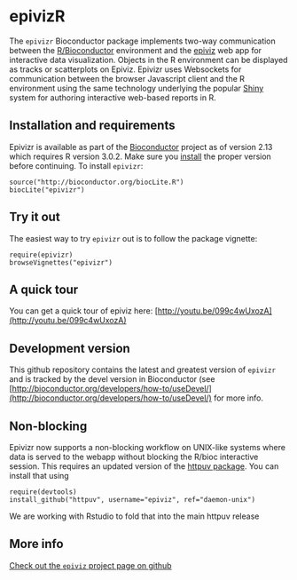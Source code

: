 epivizR
========

The `epivizr` Bioconductor package implements two-way communication between the [R/Bioconductor](http://bioconductor.org) environment and the [epiviz](http://epiviz.cbcb.umd.edu) web app for interactive data visualization. Objects in the R environment can be displayed as tracks or scatterplots on Epiviz. Epivizr uses Websockets for communication between the browser Javascript client and the R environment using the same technology underlying the popular [Shiny](http://www.rstudio.com/shiny) system for authoring interactive web-based reports in R.

 
## Installation and requirements
Epivizr is available as part of the [Bioconductor](http://bioconductor.org) project as of version 2.13 which requires R version 3.0.2. Make sure you [install](http://cran.r-project.org)
the proper version before continuing. To install `epivizr`:

```{r}
source("http://bioconductor.org/biocLite.R")
biocLite("epivizr")
```

## Try it out

The easiest way to try `epivizr` out is to follow the package vignette:

```{r}
require(epivizr)
browseVignettes("epivizr")
```

## A quick tour

You can get a quick tour of epiviz here: [http://youtu.be/099c4wUxozA](http://youtu.be/099c4wUxozA)

## Development version

This github repository contains the latest and greatest version of `epivizr` and is tracked by the devel version in Bioconductor (see
[http://bioconductor.org/developers/how-to/useDevel/](http://bioconductor.org/developers/how-to/useDevel/) for more info.

## Non-blocking

Epivizr now supports a non-blocking workflow on UNIX-like systems where data is served to the webapp without blocking
the R/bioc interactive session. This requires an updated version of the [httpuv package](http://github.com/epiviz/httpuv). You can install that using

```{r}
require(devtools)
install_github("httpuv", username="epiviz", ref="daemon-unix")
```

We are working with Rstudio to fold that into the main httpuv release

## More info

[Check out the `epiviz` project page on github](http:://github.com/epiviz)


